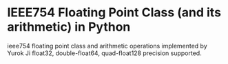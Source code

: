 # IEEE754 Floating Point Class (and its arithmetic) in Python
ieee754 floating point class and arithmetic operations
implemented by Yurok Ji
float32, double-float64, quad-float128 precision supported.
